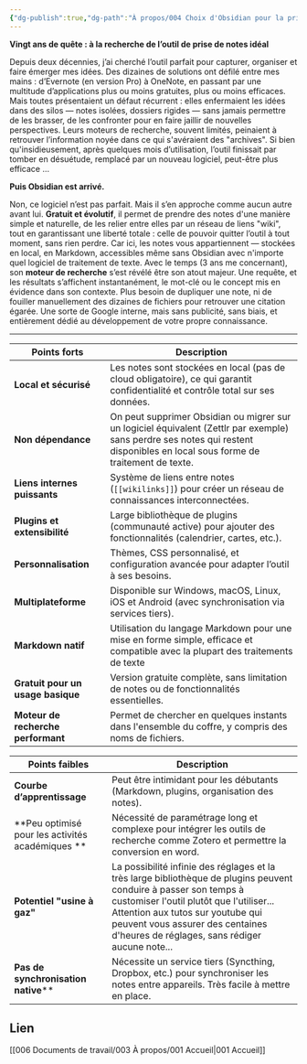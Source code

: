 ```yaml
---
{"dg-publish":true,"dg-path":"À propos/004 Choix d'Obsidian pour la prise de notes.md","permalink":"/a-propos/004-choix-d-obsidian-pour-la-prise-de-notes/","dgPassFrontmatter":true}
---
```


**Vingt ans de quête : à la recherche de l’outil de prise de notes idéal**

Depuis deux décennies, j’ai cherché l’outil parfait pour capturer, organiser et faire émerger mes idées. Des dizaines de solutions ont défilé entre mes mains : d’Evernote (en version Pro) à OneNote, en passant par une multitude d’applications plus ou moins gratuites, plus ou moins efficaces. Mais toutes présentaient un défaut récurrent : elles enfermaient les idées dans des silos — notes isolées, dossiers rigides — sans jamais permettre de les brasser, de les confronter pour en faire jaillir de nouvelles perspectives. 
Leurs moteurs de recherche, souvent limités, peinaient à retrouver l’information noyée dans ce qui s'avéraient des "archives". Si bien qu'insidieusement, après quelques mois d’utilisation, l’outil finissait par tomber en désuétude, remplacé par un nouveau logiciel, peut-être plus efficace …

**Puis Obsidian est arrivé.**

Non, ce logiciel n’est pas parfait. Mais il s’en approche comme aucun autre avant lui. **Gratuit et évolutif**, il permet de prendre des notes d'une manière simple et naturelle, de les relier entre elles par un réseau de liens "wiki", tout en garantissant une liberté totale : celle de pouvoir quitter l’outil à tout moment, sans rien perdre. Car ici, les notes vous appartiennent — stockées en local, en Markdown, accessibles même sans Obsidian avec n'importe quel logiciel de traitement de texte.
Avec le temps (3 ans me concernant), son **moteur de recherche** s’est révélé être son atout majeur. Une requête, et les résultats s’affichent instantanément, le mot-clé ou le concept mis en évidence dans son contexte. Plus besoin de dupliquer une note, ni de fouiller manuellement des dizaines de fichiers pour retrouver une citation égarée. 
Une sorte de Google interne, mais sans publicité, sans biais, et entièrement dédié au développement de votre propre connaissance.

---

| Points forts                       | Description                                                                                                                                                                    |
| ---------------------------------- | ------------------------------------------------------------------------------------------------------------------------------------------------------------------------------ |
| **Local et sécurisé**              | Les notes sont stockées en local (pas de cloud obligatoire), ce qui garantit confidentialité et contrôle total sur ses données.                                                |
| **Non dépendance**                 | On peut supprimer Obsidian ou migrer sur un logiciel équivalent (Zettlr par exemple) sans perdre ses notes qui restent disponibles en local sous forme de traitement de texte. |
| **Liens internes puissants**       | Système de liens entre notes (`[[wikilinks]]`) pour créer un réseau de connaissances interconnectées.                                                                          |
| **Plugins et extensibilité**       | Large bibliothèque de plugins (communauté active) pour ajouter des fonctionnalités (calendrier, cartes, etc.).                                                                 |
| **Personnalisation**               | Thèmes, CSS personnalisé, et configuration avancée pour adapter l’outil à ses besoins.                                                                                         |
| **Multiplateforme**                | Disponible sur Windows, macOS, Linux, iOS et Android (avec synchronisation via services tiers).                                                                                |
| **Markdown natif**                 | Utilisation du langage Markdown pour une mise en forme simple, efficace et compatible avec la plupart des traitements de texte                                                 |
| **Gratuit pour un usage basique**  | Version gratuite complète, sans limitation de notes ou de fonctionnalités essentielles.                                                                                        |
| **Moteur de recherche performant** | Permet de chercher en quelques instants dans l'ensemble du coffre, y compris des noms de fichiers.                                                                             |

| Points faibles                                   | Description                                                                                                                                                                                                                                                                             |
| ------------------------------------------------ | --------------------------------------------------------------------------------------------------------------------------------------------------------------------------------------------------------------------------------------------------------------------------------------- |
| **Courbe d’apprentissage**                       | Peut être intimidant pour les débutants (Markdown, plugins, organisation des notes).                                                                                                                                                                                                    |
| **Peu optimisé pour les activités académiques ** | Nécessité de paramétrage long et complexe pour intégrer les outils de recherche comme Zotero et permettre la conversion en word.                                                                                                                                                        |
| **Potentiel "usine à gaz"**                      | La possibilité infinie des réglages et la très large bibliothèque de plugins peuvent conduire à passer son temps à customiser l'outil plutôt que l'utiliser... Attention aux tutos sur youtube qui peuvent vous assurer des centaines d'heures de réglages, sans rédiger aucune note... |
| **Pas de synchronisation native****              | Nécessite un service tiers (Syncthing, Dropbox, etc.) pour synchroniser les notes entre appareils. Très facile à mettre en place.                                                                                                                                                       |

## Lien
[[006 Documents de travail/003 À propos/001 Accueil\|001 Accueil]]